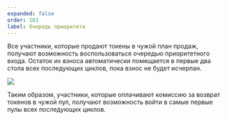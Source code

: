 ```yaml
---
expanded: false
order: 101
label: Очередь приоритета
---
```


Все участники, которые продают токены в чужой план продаж, получают возможность воспользоваться очередью приоритетного входа. Остаток их взноса автоматически помещается в первые два стола всех последующих циклов, пока взнос не будет исчерпан. 

![](/static/ds4.png)

Таким образом, участники, которые оплачивают комиссию за возврат токенов в чужой пул, получают возможность войти в самые первые пулы всех последующих циклов.